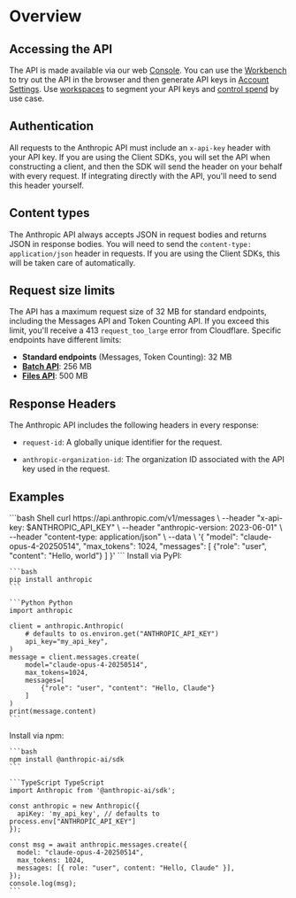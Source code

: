 # Overview

## Accessing the API

The API is made available via our web [Console](https://console.anthropic.com/). You can use the [Workbench](https://console.anthropic.com/workbench) to try out the API in the browser and then generate API keys in [Account Settings](https://console.anthropic.com/account/keys). Use [workspaces](https://console.anthropic.com/settings/workspaces) to segment your API keys and [control spend](/en/api/rate-limits) by use case.

## Authentication

All requests to the Anthropic API must include an `x-api-key` header with your API key. If you are using the Client SDKs, you will set the API when constructing a client, and then the SDK will send the header on your behalf with every request. If integrating directly with the API, you'll need to send this header yourself.

## Content types

The Anthropic API always accepts JSON in request bodies and returns JSON in response bodies. You will need to send the `content-type: application/json` header in requests. If you are using the Client SDKs, this will be taken care of automatically.

## Request size limits

The API has a maximum request size of 32 MB for standard endpoints, including the Messages API and Token Counting API. If you exceed this limit, you'll receive a 413 `request_too_large` error from Cloudflare. Specific endpoints have different limits:

* **Standard endpoints** (Messages, Token Counting): 32 MB
* **[Batch API](/en/docs/build-with-claude/batch-processing)**: 256 MB
* **[Files API](/en/docs/build-with-claude/files)**: 500 MB

## Response Headers

The Anthropic API includes the following headers in every response:

* `request-id`: A globally unique identifier for the request.

* `anthropic-organization-id`: The organization ID associated with the API key used in the request.

## Examples

<Tabs>
  <Tab title="curl">
    ```bash Shell
    curl https://api.anthropic.com/v1/messages \
         --header "x-api-key: $ANTHROPIC_API_KEY" \
         --header "anthropic-version: 2023-06-01" \
         --header "content-type: application/json" \
         --data \
    '{
        "model": "claude-opus-4-20250514",
        "max_tokens": 1024,
        "messages": [
            {"role": "user", "content": "Hello, world"}
        ]
    }'
    ```
  </Tab>

  <Tab title="Python">
    Install via PyPI:

    ```bash
    pip install anthropic
    ```

    ```Python Python
    import anthropic

    client = anthropic.Anthropic(
        # defaults to os.environ.get("ANTHROPIC_API_KEY")
        api_key="my_api_key",
    )
    message = client.messages.create(
        model="claude-opus-4-20250514",
        max_tokens=1024,
        messages=[
            {"role": "user", "content": "Hello, Claude"}
        ]
    )
    print(message.content)
    ```
  </Tab>

  <Tab title="TypeScript">
    Install via npm:

    ```bash
    npm install @anthropic-ai/sdk
    ```

    ```TypeScript TypeScript
    import Anthropic from '@anthropic-ai/sdk';

    const anthropic = new Anthropic({
      apiKey: 'my_api_key', // defaults to process.env["ANTHROPIC_API_KEY"]
    });

    const msg = await anthropic.messages.create({
      model: "claude-opus-4-20250514",
      max_tokens: 1024,
      messages: [{ role: "user", content: "Hello, Claude" }],
    });
    console.log(msg);
    ```
  </Tab>
</Tabs>
